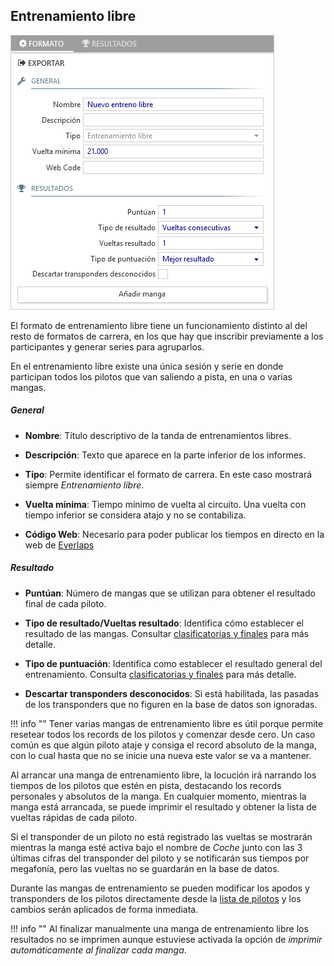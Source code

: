 ## Entrenamiento libre

![Entrenamiento libre](../img/freepractice.png)

El formato de entrenamiento libre tiene un funcionamiento distinto al del resto de formatos de carrera, en los que hay que inscribir previamente a los participantes y generar series para agruparlos.

En el entrenamiento libre existe una única sesión y serie en donde participan todos los pilotos que van saliendo a pista, en una o varias mangas.

##### General

- **Nombre**: Título descriptivo de la tanda de entrenamientos libres.

- **Descripción**: Texto que aparece en la parte inferior de los informes.

- **Tipo**: Permite identificar el formato de carrera. En este caso mostrará siempre *Entrenamiento libre*.

- **Vuelta mínima**: Tiempo mínimo de vuelta al circuito. Una vuelta con tiempo inferior se considera atajo y no se contabiliza.

- **Código Web**: Necesario para poder publicar los tiempos en directo en la web de [Everlaps](http://everlaps.com)

##### Resultado

- **Puntúan**: Número de mangas que se utilizan para obtener el resultado final de cada piloto.

- **Tipo de resultado/Vueltas resultado**: Identifica cómo establecer el resultado de las mangas. Consultar [clasificatorias y finales](./qualify-finals/index.html) para más detalle.

- **Tipo de puntuación**: Identifica como establecer el resultado general del entrenamiento. Consulta [clasificatorias y finales](./qualify-finals/index.html) para más detalle.

- **Descartar transponders desconocidos**: Si está habilitada, las pasadas de los transponders que no figuren en la base de datos son ignoradas.

!!! info ""
	Tener varias mangas de entrenamiento libre es útil porque permite resetear todos los records de los pilotos y comenzar desde cero. Un caso común es que algún piloto ataje y consiga el record absoluto de la manga, con lo cual hasta que no se inicie una nueva este valor se va a mantener.

Al arrancar una manga de entrenamiento libre, la locución irá narrando los tiempos de los pilotos que estén en pista, destacando los records personales y absolutos de la manga. En cualquier momento, mientras la manga está arrancada, se puede imprimir el resultado y obtener la lista de vueltas rápidas de cada piloto.

Si el transponder de un piloto no está registrado las vueltas se mostrarán mientras la manga esté activa bajo el nombre de *Coche* junto con las 3 últimas cifras del transponder del piloto y se notificarán sus tiempos por megafonía, pero las vueltas no se guardarán en la base de datos.

Durante las mangas de entrenamiento se pueden modificar los apodos y transponders de los pilotos directamente desde la [lista de pilotos](../user-guide/drivers/index.html) y los cambios serán aplicados de forma inmediata.

!!! info ""
	Al finalizar manualmente una manga de entrenamiento libre los resultados no se imprimen aunque estuviese activada la opción de *imprimir automáticamente al finalizar cada manga*.
